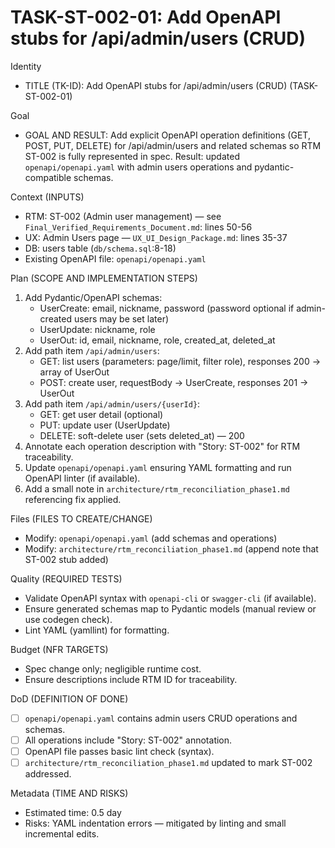 # TASK-ST-002-01: Add OpenAPI stubs for /api/admin/users (CRUD)

Identity
- TITLE (TK-ID): Add OpenAPI stubs for /api/admin/users (CRUD) (TASK-ST-002-01)

Goal
- GOAL AND RESULT: Add explicit OpenAPI operation definitions (GET, POST, PUT, DELETE) for /api/admin/users and related schemas so RTM ST-002 is fully represented in spec. Result: updated `openapi/openapi.yaml` with admin users operations and pydantic-compatible schemas.

Context (INPUTS)
- RTM: ST-002 (Admin user management) — see `Final_Verified_Requirements_Document.md`: lines 50-56
- UX: Admin Users page — `UX_UI_Design_Package.md`: lines 35-37
- DB: users table (`db/schema.sql`:8-18)
- Existing OpenAPI file: `openapi/openapi.yaml`

Plan (SCOPE AND IMPLEMENTATION STEPS)
1. Add Pydantic/OpenAPI schemas:
   - UserCreate: email, nickname, password (password optional if admin-created users may be set later)
   - UserUpdate: nickname, role
   - UserOut: id, email, nickname, role, created_at, deleted_at
2. Add path item `/api/admin/users`:
   - GET: list users (parameters: page/limit, filter role), responses 200 -> array of UserOut
   - POST: create user, requestBody -> UserCreate, responses 201 -> UserOut
3. Add path item `/api/admin/users/{userId}`:
   - GET: get user detail (optional)
   - PUT: update user (UserUpdate)
   - DELETE: soft-delete user (sets deleted_at) — 200
4. Annotate each operation description with "Story: ST-002" for RTM traceability.
5. Update `openapi/openapi.yaml` ensuring YAML formatting and run OpenAPI linter (if available).
6. Add a small note in `architecture/rtm_reconciliation_phase1.md` referencing fix applied.

Files (FILES TO CREATE/CHANGE)
- Modify: `openapi/openapi.yaml` (add schemas and operations)
- Modify: `architecture/rtm_reconciliation_phase1.md` (append note that ST-002 stub added)

Quality (REQUIRED TESTS)
- Validate OpenAPI syntax with `openapi-cli` or `swagger-cli` (if available).
- Ensure generated schemas map to Pydantic models (manual review or use codegen check).
- Lint YAML (yamllint) for formatting.

Budget (NFR TARGETS)
- Spec change only; negligible runtime cost.
- Ensure descriptions include RTM ID for traceability.

DoD (DEFINITION OF DONE)
- [ ] `openapi/openapi.yaml` contains admin users CRUD operations and schemas.
- [ ] All operations include "Story: ST-002" annotation.
- [ ] OpenAPI file passes basic lint check (syntax).
- [ ] `architecture/rtm_reconciliation_phase1.md` updated to mark ST-002 addressed.

Metadata (TIME AND RISKS)
- Estimated time: 0.5 day
- Risks: YAML indentation errors — mitigated by linting and small incremental edits.